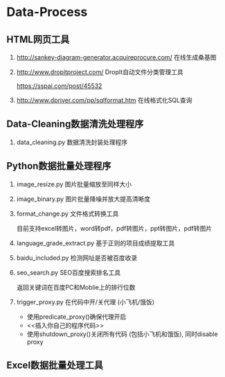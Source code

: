 # Data-Process

## HTML网页工具

1. http://sankey-diagram-generator.acquireprocure.com/	在线生成桑基图

2. http://www.dropitproject.com/                        DropIt自动文件分类管理工具

   https://sspai.com/post/45532

3. http://www.dpriver.com/pp/sqlformat.htm                   在线格式化SQL查询

## Data-Cleaning数据清洗处理程序

1. data_cleaning.py					  数据清洗封装处理程序

## Python数据批量处理程序

1. image_resize.py			            图片批量缩放至同样大小

2. image_binary.py                       图片批量降噪并放大提高清晰度

3. format_change.py                    文件格式转换工具

   目前支持excel转图片，word转pdf，pdf转图片，ppt转图片，pdf转图片

4. language_grade_extract.py   基于正则的项目成绩提取工具

5. baidu_included.py        检测网址是否被百度收录

6. seo_search.py                           SEO百度搜索排名工具

   返回关键词在百度PC和Moblie上的排行位数

7. trigger_proxy.py                       在代码中开/关代理 (小飞机/饿饭)

   - 使用predicate_proxy()确保代理开启
   - <<插入你自己的程序代码>>
   - 使用shutdown_proxy()关闭所有代码 (包括小飞机和饿饭), 同时disable proxy

## Excel数据批量处理工具
